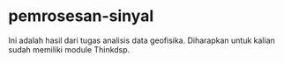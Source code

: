# pemrosesan-sinyal
Ini adalah hasil dari tugas analisis data geofisika.
Diharapkan untuk kalian sudah memiliki module Thinkdsp.
